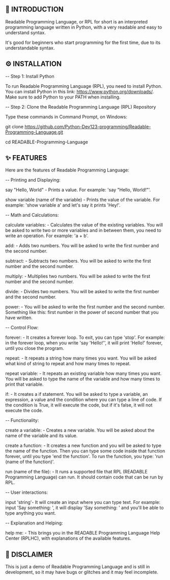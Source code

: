 ## 🧠 INTRODUCTION

Readable Programming Language, or RPL for short is an interpreted programming language written in Python, with a very readable and easy to understand syntax.

It's good for beginners who start programming for the first time, due to its understandable syntax.

## ⚙️ INSTALLATION

-- Step 1: Install Python

To run Readable Programming Language (RPL), you need to install Python.
You can install Python in this link: https://www.python.org/downloads/.
Make sure to add Python to your PATH when installing.

-- Step 2: Clone the Readable Programming Language (RPL) Repository

Type these commands in Command Prompt, on Windows:

git clone https://github.com/Python-Dev123-programming/Readable-Programming-Language.git

cd READABLE-Programming-Language

## ✨ FEATURES

Here are the features of Readable Programming Language:

-- Printing and Displaying:

say "Hello, World" - Prints a value. For example: 'say "Hello, World!"'.

show variable (name of the variable) - Prints the value of the variable. For example: 'show variable a' and let's say it prints 'Hey!'.

-- Math and Calculations:

calculate variables: - Calculates the value of the existing variables. You will be asked to write two or more variables and in between them, you need to write an operation. For example: 'a + b'.

add: - Adds two numbers. You will be asked to write the first number and the second number.

subtract: - Subtracts two numbers. You will be asked to write the first number and the second number.

multiply: - Multiplies two numbers. You will be asked to write the first number and the second number.

divide: - Divides two numbers. You will be asked to write the first number and the second number.

power: - You will be asked to write the first number and the second number. Something like this: first number in the power of second number that you have written.

-- Control Flow:

forever: - It creates a forever loop. To exit, you can type 'stop'. For example: in the forever loop, when you write 'say 'Hello!'', it will print 'Hello!' forever, until you close the program.

repeat: - It repeats a string how many times you want. You will be asked what kind of string to repeat and how many times to repeat.

repeat variable: - It repeats an existing variable how many times you want. You will be asked to type the name of the variable and how many times to print that variable.

if: - It creates a if statement. You will be asked to type a variable, an expression, a value and the condition where you can type a line of code. If the condition is True, it will execute the code, but if it's false, it will not execute the code.

-- Functionality:

create a variable: - Creates a new variable. You will be asked about the name of the variable and its value.

create a function: - It creates a new function and you will be asked to type the name of the function. Then you can type some code inside that function forever, until you type 'end the function'. To run the function, you type: 'run (name of the function)'.

run (name of the file): - It runs a supported file that RPL (READABLE Programming Language) can run. It should contain code that can be run by RPL.

-- User interactions:

input 'string'- It will create an input where you can type text. For example: input 'Say something: ', it will display 'Say something: ' and you'll be able to type anything you want.

-- Explanation and Helping:

help me: - This brings you in the READABLE Programming Language Help Center (RPLHC), with explanations of the available features.

## 🚨 DISCLAIMER

This is just a demo of Readable Programming Language and is still in development, so it may have bugs or glitches and it may feel incomplete.